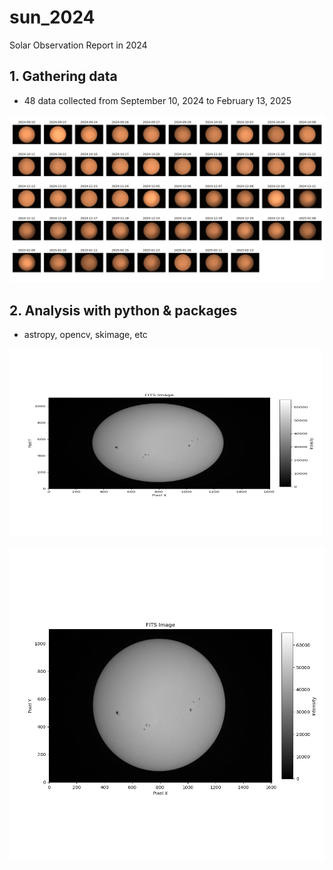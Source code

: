 # sun_2024
Solar Observation Report in 2024

## 1. Gathering data
- 48 data collected from September 10, 2024 to February 13, 2025

![Solar_obs_copper](image/Solar_obs_copper.png)

## 2. Analysis with python & packages

- astropy, opencv, skimage, etc

<img src="image/Sun_ex.png" width="500" height="300">

![Sun_ex](image/Sun_ex.png)
